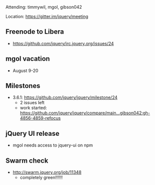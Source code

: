 Attending: timmywil, mgol, gibson042

Location: https://gitter.im/jquery/meeting

## Freenode to Libera
* https://github.com/jquery/irc.jquery.org/issues/24 

## mgol vacation
* August 9-20

## Milestones
* 3.6.1: https://github.com/jquery/jquery/milestone/24
	- 2 issues left
	- work started: https://github.com/jquery/jquery/compare/main...gibson042:gh-4856-4859-refocus 

## jQuery UI release
* mgol needs access to jquery-ui on npm

## Swarm check
* http://swarm.jquery.org/job/11348 
	- completely green!!!!!!
